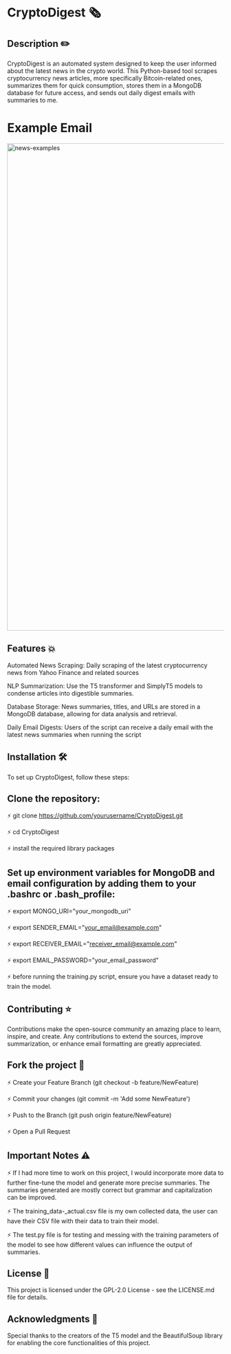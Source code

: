 # CryptoDigest 🗞

## Description ✏️

CryptoDigest is an automated system designed to keep the user informed about the latest news in the crypto world. This Python-based tool scrapes cryptocurrency news articles, more specifically Bitcoin-related ones, summarizes them for quick consumption, stores them in a MongoDB database for future access, and sends out daily digest emails with summaries to me.

# Example Email

<img width="1132" alt="news-examples" src="https://github.com/benniu04/CryptoDigest/assets/138111756/6626078a-cedf-483b-a37c-ff7c70368a11">


## Features 💥

Automated News Scraping: Daily scraping of the latest cryptocurrency news from Yahoo Finance and related sources

NLP Summarization: Use the T5 transformer and SimplyT5 models to condense articles into digestible summaries.

Database Storage: News summaries, titles, and URLs are stored in a MongoDB database, allowing for data analysis and retrieval.

Daily Email Digests: Users of the script can receive a daily email with the latest news summaries when running the script

## Installation 🛠

To set up CryptoDigest, follow these steps:

## Clone the repository:

⚡ git clone https://github.com/yourusername/CryptoDigest.git

⚡ cd CryptoDigest

⚡ install the required library packages

## Set up environment variables for MongoDB and email configuration by adding them to your .bashrc or .bash_profile:

⚡ export MONGO_URI="your_mongodb_uri"

⚡ export SENDER_EMAIL="your_email@example.com"

⚡ export RECEIVER_EMAIL="receiver_email@example.com"

⚡ export EMAIL_PASSWORD="your_email_password"

⚡ before running the training.py script, ensure you have a dataset ready to train the model.

## Contributing ⭐️

Contributions make the open-source community an amazing place to learn, inspire, and create. Any contributions to extend the sources, improve summarization, or enhance email formatting are greatly appreciated.

## Fork the project 🍴

⚡ Create your Feature Branch (git checkout -b feature/NewFeature)

⚡ Commit your changes (git commit -m 'Add some NewFeature')

⚡ Push to the Branch (git push origin feature/NewFeature)

⚡ Open a Pull Request

## Important Notes ⚠️

⚡ If I had more time to work on this project, I would incorporate more data to further fine-tune the model and generate more precise summaries. The summaries generated are mostly correct but grammar and capitalization can be improved.

⚡ The training_data-_actual.csv file is my own collected data, the user can have their CSV file with their data to train their model.

⚡ The test.py file is for testing and messing with the training parameters of the model to see how different values can influence the output of summaries.

## License 🪪

This project is licensed under the GPL-2.0 License - see the LICENSE.md file for details.

## Acknowledgments 🍁

Special thanks to the creators of the T5 model and the BeautifulSoup library for enabling the core functionalities of this project.
